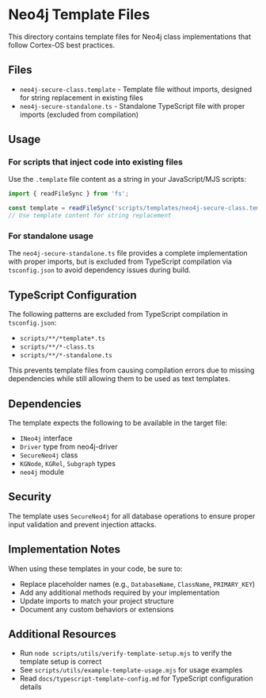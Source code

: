 # Neo4j Template Files

This directory contains template files for Neo4j class implementations that follow Cortex-OS best practices.

## Files

- `neo4j-secure-class.template` - Template file without imports, designed for string replacement in existing files
- `neo4j-secure-standalone.ts` - Standalone TypeScript file with proper imports (excluded from compilation)

## Usage

### For scripts that inject code into existing files

Use the `.template` file content as a string in your JavaScript/MJS scripts:

```javascript
import { readFileSync } from 'fs';

const template = readFileSync('scripts/templates/neo4j-secure-class.template', 'utf-8');
// Use template content for string replacement
```

### For standalone usage

The `neo4j-secure-standalone.ts` file provides a complete implementation with proper imports, but is excluded from TypeScript compilation via `tsconfig.json` to avoid dependency issues during build.

## TypeScript Configuration

The following patterns are excluded from TypeScript compilation in `tsconfig.json`:

- `scripts/**/*template*.ts`
- `scripts/**/*-class.ts`
- `scripts/**/*-standalone.ts`

This prevents template files from causing compilation errors due to missing dependencies while still allowing them to be used as text templates.

## Dependencies

The template expects the following to be available in the target file:

- `INeo4j` interface
- `Driver` type from neo4j-driver
- `SecureNeo4j` class
- `KGNode`, `KGRel`, `Subgraph` types
- `neo4j` module

## Security

The template uses `SecureNeo4j` for all database operations to ensure proper input validation and prevent injection attacks.

## Implementation Notes

When using these templates in your code, be sure to:

- Replace placeholder names (e.g., `DatabaseName`, `ClassName`, `PRIMARY_KEY`)
- Add any additional methods required by your implementation
- Update imports to match your project structure
- Document any custom behaviors or extensions

## Additional Resources

- Run `node scripts/utils/verify-template-setup.mjs` to verify the template setup is correct
- See `scripts/utils/example-template-usage.mjs` for usage examples
- Read `docs/typescript-template-config.md` for TypeScript configuration details
